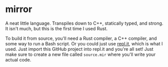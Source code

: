 # mirror

A neat little language. Transpiles down to C++, statically typed, and strong. It isn't much, but this is the first time I used Rust.

To build it from source, you'll need a Rust compiler, a C++ compiler, and some way to run a Bash script. Or you could just use [repl.it](https://repl.it), which is what I used. Just import this GitHub project into repl.it and you're all set! Just make sure to create a new file called `source.mir` where you'll write your actual code.
